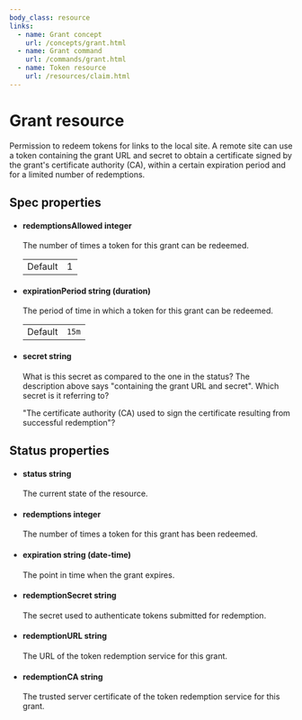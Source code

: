 ```yaml
---
body_class: resource
links:
  - name: Grant concept
    url: /concepts/grant.html
  - name: Grant command
    url: /commands/grant.html
  - name: Token resource
    url: /resources/claim.html
---
```


# Grant resource

<section>

Permission to redeem tokens for links to the local site.  A
remote site can use a token containing the grant URL and
secret to obtain a certificate signed by the grant's
certificate authority (CA), within a certain expiration
period and for a limited number of redemptions.

</section>

<section>

## Spec properties

- <h4 id="redemptionsallowed">redemptionsAllowed <span class="property-info">integer</span></h4>

  The number of times a token for this grant can be
  redeemed.

  | | |
  |-|-|
  | Default | 1 |
  

- <h4 id="expirationperiod">expirationPeriod <span class="property-info">string (duration)</span></h4>

  The period of time in which a token for this grant can
  be redeemed.

  | | |
  |-|-|
  | Default | `15m` |
  

- <h4 id="secret">secret <span class="property-info">string</span></h4>

  

  What is this secret as compared to the one in the
  status?  The description above says "containing the
  grant URL and secret".  Which secret is it referring to?
  
  "The certificate authority (CA) used to sign the
  certificate resulting from successful redemption"?

</section>

<section>

## Status properties

- <h4 id="status">status <span class="property-info">string</span></h4>

  The current state of the resource.

  

- <h4 id="redemptions">redemptions <span class="property-info">integer</span></h4>

  The number of times a token for this grant has been
  redeemed.

  

- <h4 id="expiration">expiration <span class="property-info">string (date-time)</span></h4>

  The point in time when the grant expires.

  

- <h4 id="redemptionsecret">redemptionSecret <span class="property-info">string</span></h4>

  The secret used to authenticate tokens submitted for
  redemption.

  

- <h4 id="redemptionurl">redemptionURL <span class="property-info">string</span></h4>

  The URL of the token redemption service for this grant.

  

- <h4 id="redemptionca">redemptionCA <span class="property-info">string</span></h4>

  The trusted server certificate of the token redemption
  service for this grant.

  

</section>
